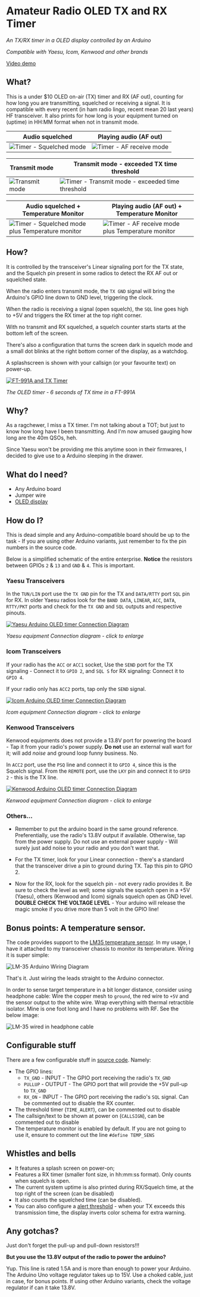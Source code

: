 # Amateur Radio OLED TX and RX Timer
*An TX/RX timer in a OLED display controlled by an Arduino*

*Compatible with Yaesu, Icom, Kenwood and other brands*

[Video demo](https://www.youtube.com/watch?v=AhdzXkJfJBs)

## What?
This is a under $10 OLED on-air (TX) timer and RX (AF out), counting for how long you are transmitting, squelched or receiving a signal. It is compatible with every recent (in ham radio lingo, recent mean 20 last years) HF transceiver. It also prints for how long is your equipment turned on (uptime) in HH:MM format when not in transmit mode.

Audio squelched | Playing audio (AF out)
----------------|-----------------------
![Timer - Squelched mode](https://rf3.org:8443/q/yaesu-timer/timer-squelched.jpg) | ![Timer - AF receive mode](https://rf3.org:8443/q/yaesu-timer/timer-receiving.jpg)

Transmit mode | Transmit mode - exceeded TX time threshold
--------------|-----------------------------
![Transmit mode](https://rf3.org:8443/q/yaesu-timer/timer-transmitting.jpg) | ![Timer - Transmit mode - exceeded time threshold](https://rf3.org:8443/q/yaesu-timer/timer-transmitting-warning.jpg)

Audio squelched + Temperature Monitor | Playing audio (AF out) + Temperature Monitor
----------------|-----------------------
![Timer - Squelched mode plus Temperature monitor](https://rf3.org:8443/q/yaesu-timer/temp-sq.jpg) | ![Timer - AF receive mode plus Temperature monitor](https://rf3.org:8443/q/yaesu-timer/temp-rx.jpg)

## How?
It is controlled by the transceiver's Linear signaling port for the TX state, and the Squelch pin present in some radios to detect the RX AF out or squelched state.

When the radio enters transmit mode, the `TX GND` signal will bring the Arduino's GPIO line down to GND level, triggering the clock.

When the radio is receiving a signal (open squelch), the `SQL` line goes high to +5V and triggers the RX timer at the top right corner.

With no transmit and RX squelched, a squelch counter starts starts at the bottom left of the screen.

There's also a configuration that turns the screen dark in squelch mode and a small dot blinks at the right bottom corner of the display, as a watchdog.

A splashscreen is shown with your callsign (or your favourite text) on power-up.

[![FT-991A and TX Timer](https://rf3.org:8443/q/yaesu-timer/yaesu-ft991a-tx-counter-scaled.jpg)](https://rf3.org:8443/q/yaesu-timer/yaesu-ft991a-tx-counter.jpg)

*The OLED timer - 6 seconds of TX time in a FT-991A*

## Why?

As a ragchewer, I miss a TX timer. I'm not talking about a TOT; but just to know how long have I been transmitting. And I'm now amused gauging how long are the 40m QSOs, heh.

Since Yaesu won't be providing me this anytime soon in their firmwares, I decided to give use to a Arduino sleeping in the drawer.

## What do I need?

* Any Arduino board
* Jumper wire
* [OLED display](https://www.aliexpress.com/item/32819880935.html?spm=a2g0s.9042311.0.0.63724c4drSiqbI)

## How do I?

This is dead simple and any Arduino-compatible board should be up to the task - If you are using other Arduino variants, just remember to fix the pin numbers in the source code.

Below is a simplified schematic of the entire enterprise. **Notice** the resistors between GPIOs `2` & `13` and `GND` & `4`. This is important.

### Yaesu Transceivers
In the `TUN/LIN` port use the `TX GND` pin for the TX and `DATA/RTTY` port `SQL` pin for RX.
In older Yaesu radios look for the `BAND DATA`, `LINEAR`, `ACC`, `DATA`, `RTTY/PKT` ports and check for the `TX GND` and `SQL` outputs and respective pinouts.


[![Yaesu Arduino OLED timer Connection Diagram](https://rf3.org:8443/q/yaesu-timer/yaesu-arduino-tx-rx-timer-pinout.jpg)](https://rf3.org:8443/q/yaesu-timer/yaesu-arduino-tx-timer-pinout.png)

*Yaesu equipment Connection diagram - click to enlarge*

### Icom Transceivers
If your radio has the `ACC` or `ACC1` socket, Use the `SEND` port for the TX signaling - Connect it to `GPIO 2`, and `SQL S` for RX signaling: Connect it to `GPIO 4`.

If your radio only has `ACC2` ports, tap only the `SEND` signal.

[![Icom Arduino OLED timer Connection Diagram](https://rf3.org:8443/q/yaesu-timer/diagram-icom.jpg)](https://rf3.org:8443/q/yaesu-timer/diagram-icom.png)

*Icom equipment Connection diagram - click to enlarge*

### Kenwood Transceivers
Kenwood equipments does not provide a 13.8V port for powering the board - Tap it from your radio's power supply. **Do not** use an external wall wart for it; will add *noise* and ground loop funny business. No.

 In `ACC2` port, use the `PSQ` line and connect it to `GPIO 4`, since this is the Squelch signal. From the `REMOTE` port, use the `LKY` pin and connect it to `GPIO 2` - this is the TX line.

[![Kenwood Arduino OLED timer Connection Diagram](https://rf3.org:8443/q/yaesu-timer/diagram-kenwood.jpg)](https://rf3.org:8443/q/yaesu-timer/diagram-kenwood.png)

*Kenwood equipment Connection diagram - click to enlarge*

### Others...

* Remember to put the arduino board in the same ground reference. Preferentially, use the radio's 13.8V output if available. Otherwise, tap from the power supply. Do not use an external power supply - Will surely just add noise to your radio and you don't want that.

* For the TX timer, look for your Linear connection - there's a standard that the transceiver drive a pin to ground during TX. Tap this pin to GPIO 2.

* Now for the RX, look for the squelch pin - not every radio provides it. Be sure to check the level as well; some signals the squelch open in a +5V (Yaesu), others (Kenwood and Icom) signals squelch open as GND level. **DOUBLE CHECK THE VOLTAGE LEVEL** - Your arduino will release the magic smoke if you drive more than 5 volt in the GPIO line!

## Bonus points: A temperature sensor.
The code provides support to the [LM35 temperature sensor](https://www.digikey.com/products/en/sensors-transducers/temperature-sensors-analog-and-digital-output/518?FV=-8%7C518&quantity=0&ColumnSort=1000011&page=1&k=lm35&pageSize=25). In my usage, I have it attached to my transceiver chassis to monitor its temperature. Wiring it is super simple:

![LM-35 Arduino Wiring Diagram](https://rf3.org:8443/q/yaesu-timer/arduino-lm35-schema.jpg)

That's it. Just wiring the leads straight to the Arduino connector.

In order to sense target temperature in a bit longer distance, consider using headphone cable: Wire the copper mesh to `ground`, the red wire to `+5V` and the sensor output to the white wire. Wrap everything with thermal retractible isolator. Mine is one foot long and I have no problems with RF. See the below image:

![LM-35 wired in headphone cable](https://rf3.org:8443/q/yaesu-timer/lm-35-cable.jpg)

## Configurable stuff
There are a few configurable stuff in [source code](/yaesu-oled-tx-timer.ino). Namely:

* The GPIO lines:
  * `TX_GND` - INPUT - The GPIO port receiving the radio's `TX_GND`
  * `PULLUP` - OUTPUT - The GPIO port that will provide the +5V pull-up to `TX_GND`
  * `RX_ON` - INPUT - The GPIO port receiving the radio's `SQL` signal. Can be commented out to disable the RX counter.
* The threshold timer (`TIME_ALERT`), can be commented out to disable
* The callsign/text to be shown at power on (`CALLSIGN`), can be commented out to disable
* The temperature monitor is enabled by default. If you are not going to use it, ensure to comment out the line `#define TEMP_SENS`

## Whistles and bells
* It features a splash screen on power-on;
* Features a RX timer (smaller font size, in hh:mm:ss format). Only counts when squelch is open.
* The current system uptime is also printed during RX/Squelch time, at the top right of the screen (can be disabled)
* It also counts the squelched time (can be disabled).
* You can also configure a [alert threshold](https://github.com/rfrht/Yaesu-OLED-TX-Timer/blob/master/yaesu-oled-tx-timer.ino#L19) - when your TX exceeds this transmission time, the display inverts color schema for extra warning.

## Any gotchas?

Just don't forget the pull-up and pull-down resistors!!!

**But you use the 13.8V output of the radio to power the arduino?**

Yup. This line is rated 1.5A and is more than enough to power your Arduino. The Arduino Uno voltage regulator takes up to 15V. Use a choked cable, just in case, for bonus points. If using other Arduino variants, check the voltage regulator if can it take 13.8V.
